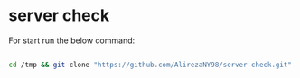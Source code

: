 # server check

For start run the below command:

```bash

cd /tmp && git clone "https://github.com/AlirezaNY98/server-check.git" && bash start.sh

```